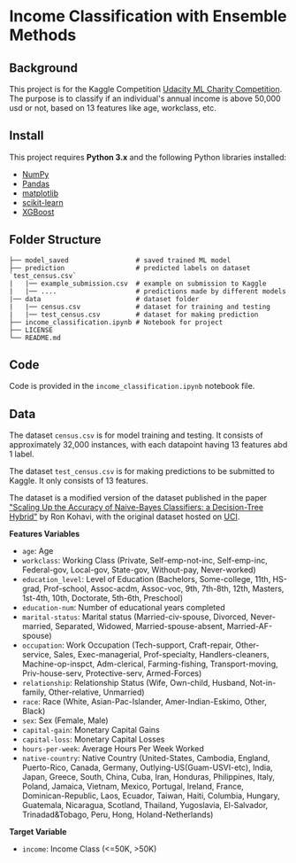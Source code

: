 # Income Classification with Ensemble Methods

## Background 
This project is for the Kaggle Competition [Udacity ML Charity Competition](https://www.kaggle.com/competitions/udacity-mlcharity-competition/overview). 
The purpose is to classify if an individual's annual income is above 50,000 usd or not, based on 13 features like age, workclass, etc. 

## Install 

This project requires **Python 3.x** and the following Python libraries installed:

- [NumPy](http://www.numpy.org/)
- [Pandas](http://pandas.pydata.org)
- [matplotlib](http://matplotlib.org/)
- [scikit-learn](http://scikit-learn.org/stable/)
- [XGBoost](https://xgboost.readthedocs.io/en/stable/)

## Folder Structure
	├── model_saved                 # saved trained ML model
	├── prediction                  # predicted labels on dataset `test_census.csv`
	|   |── example_submission.csv  # example on submission to Kaggle
	|   |── ....                    # predictions made by different models
	|── data                        # dataset folder
	|   |── census.csv              # dataset for training and testing
	|   |── test_census.csv         # dataset for making prediction
	├── income_classification.ipynb # Notebook for project
	├── LICENSE
	└── README.md

## Code
Code is provided in the `income_classification.ipynb` notebook file. 

## Data
The dataset `census.csv` is for model training and testing. It consists of approximately 32,000 instances, with each datapoint having 13 features abd 1 label. 

The dataset `test_census.csv` is for making predictions to be submitted to Kaggle. It only consists of 13 features.

The dataset is a modified version of the dataset published in the paper ["Scaling Up the Accuracy of Naive-Bayes Classifiers: a Decision-Tree Hybrid"](https://www.aaai.org/Papers/KDD/1996/KDD96-033.pdf) by Ron Kohavi, with the original dataset hosted on [UCI](https://archive.ics.uci.edu/ml/datasets/Census+Income). 

**Features Variables**
- `age`: Age
- `workclass`: Working Class (Private, Self-emp-not-inc, Self-emp-inc, Federal-gov, Local-gov, State-gov, Without-pay, Never-worked)
- `education_level`: Level of Education (Bachelors, Some-college, 11th, HS-grad, Prof-school, Assoc-acdm, Assoc-voc, 9th, 7th-8th, 12th, Masters, 1st-4th, 10th, Doctorate, 5th-6th, Preschool)
- `education-num`: Number of educational years completed
- `marital-status`: Marital status (Married-civ-spouse, Divorced, Never-married, Separated, Widowed, Married-spouse-absent, Married-AF-spouse)
- `occupation`: Work Occupation (Tech-support, Craft-repair, Other-service, Sales, Exec-managerial, Prof-specialty, Handlers-cleaners, Machine-op-inspct, Adm-clerical, Farming-fishing, Transport-moving, Priv-house-serv, Protective-serv, Armed-Forces)
- `relationship`: Relationship Status (Wife, Own-child, Husband, Not-in-family, Other-relative, Unmarried)
- `race`: Race (White, Asian-Pac-Islander, Amer-Indian-Eskimo, Other, Black)
- `sex`: Sex (Female, Male)
- `capital-gain`: Monetary Capital Gains
- `capital-loss`: Monetary Capital Losses
- `hours-per-week`: Average Hours Per Week Worked
- `native-country`: Native Country (United-States, Cambodia, England, Puerto-Rico, Canada, Germany, Outlying-US(Guam-USVI-etc), India, Japan, Greece, South, China, Cuba, Iran, Honduras, Philippines, Italy, Poland, Jamaica, Vietnam, Mexico, Portugal, Ireland, France, Dominican-Republic, Laos, Ecuador, Taiwan, Haiti, Columbia, Hungary, Guatemala, Nicaragua, Scotland, Thailand, Yugoslavia, El-Salvador, Trinadad&Tobago, Peru, Hong, Holand-Netherlands)

**Target Variable**
- `income`: Income Class (<=50K, >50K)
